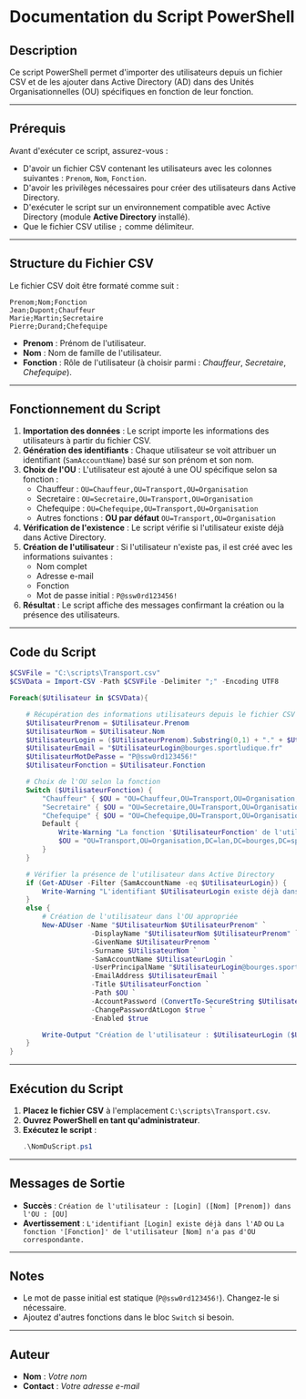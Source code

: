 # Documentation du Script PowerShell

## Description
Ce script PowerShell permet d'importer des utilisateurs depuis un fichier CSV et de les ajouter dans Active Directory (AD) dans des Unités Organisationnelles (OU) spécifiques en fonction de leur fonction.

---

## Prérequis

Avant d'exécuter ce script, assurez-vous :

- D'avoir un fichier CSV contenant les utilisateurs avec les colonnes suivantes : `Prenom`, `Nom`, `Fonction`.
- D'avoir les privilèges nécessaires pour créer des utilisateurs dans Active Directory.
- D'exécuter le script sur un environnement compatible avec Active Directory (module **Active Directory** installé).
- Que le fichier CSV utilise `;` comme délimiteur.

---

## Structure du Fichier CSV

Le fichier CSV doit être formaté comme suit :

```csv
Prenom;Nom;Fonction
Jean;Dupont;Chauffeur
Marie;Martin;Secretaire
Pierre;Durand;Chefequipe
```

- **Prenom** : Prénom de l'utilisateur.
- **Nom** : Nom de famille de l'utilisateur.
- **Fonction** : Rôle de l'utilisateur (à choisir parmi : *Chauffeur*, *Secretaire*, *Chefequipe*).

---

## Fonctionnement du Script

1. **Importation des données** : Le script importe les informations des utilisateurs à partir du fichier CSV.
2. **Génération des identifiants** : Chaque utilisateur se voit attribuer un identifiant (`SamAccountName`) basé sur son prénom et son nom.
3. **Choix de l'OU** : L'utilisateur est ajouté à une OU spécifique selon sa fonction :
    - Chauffeur : `OU=Chauffeur,OU=Transport,OU=Organisation`
    - Secretaire : `OU=Secretaire,OU=Transport,OU=Organisation`
    - Chefequipe : `OU=Chefequipe,OU=Transport,OU=Organisation`
    - Autres fonctions : **OU par défaut** `OU=Transport,OU=Organisation`
4. **Vérification de l'existence** : Le script vérifie si l'utilisateur existe déjà dans Active Directory.
5. **Création de l'utilisateur** : Si l'utilisateur n'existe pas, il est créé avec les informations suivantes :
    - Nom complet
    - Adresse e-mail
    - Fonction
    - Mot de passe initial : `P@ssw0rd123456!`
6. **Résultat** : Le script affiche des messages confirmant la création ou la présence des utilisateurs.

---

## Code du Script

```powershell
$CSVFile = "C:\scripts\Transport.csv"
$CSVData = Import-CSV -Path $CSVFile -Delimiter ";" -Encoding UTF8

Foreach($Utilisateur in $CSVData){

    # Récupération des informations utilisateurs depuis le fichier CSV
    $UtilisateurPrenom = $Utilisateur.Prenom
    $UtilisateurNom = $Utilisateur.Nom
    $UtilisateurLogin = ($UtilisateurPrenom).Substring(0,1) + "." + $UtilisateurNom
    $UtilisateurEmail = "$UtilisateurLogin@bourges.sportludique.fr"
    $UtilisateurMotDePasse = "P@ssw0rd123456!"
    $UtilisateurFonction = $Utilisateur.Fonction

    # Choix de l'OU selon la fonction
    Switch ($UtilisateurFonction) {
        "Chauffeur" { $OU = "OU=Chauffeur,OU=Transport,OU=Organisation,DC=lan,DC=bourges,DC=sportludique,DC=fr" }
        "Secretaire" { $OU = "OU=Secretaire,OU=Transport,OU=Organisation,DC=lan,DC=bourges,DC=sportludique,DC=fr" }
        "Chefequipe" { $OU = "OU=Chefequipe,OU=Transport,OU=Organisation,DC=lan,DC=bourges,DC=sportludique,DC=fr" }
        Default {
            Write-Warning "La fonction '$UtilisateurFonction' de l'utilisateur $UtilisateurNom n'a pas d'OU correspondante. Utilisation de l'OU par défaut."
            $OU = "OU=Transport,OU=Organisation,DC=lan,DC=bourges,DC=sportludique,DC=fr"
        }
    }

    # Vérifier la présence de l'utilisateur dans Active Directory
    if (Get-ADUser -Filter {SamAccountName -eq $UtilisateurLogin}) {
        Write-Warning "L'identifiant $UtilisateurLogin existe déjà dans l'AD"
    }
    else {
        # Création de l'utilisateur dans l'OU appropriée
        New-ADUser -Name "$UtilisateurNom $UtilisateurPrenom" `
                    -DisplayName "$UtilisateurNom $UtilisateurPrenom" `
                    -GivenName $UtilisateurPrenom `
                    -Surname $UtilisateurNom `
                    -SamAccountName $UtilisateurLogin `
                    -UserPrincipalName "$UtilisateurLogin@bourges.sportludique.fr" `
                    -EmailAddress $UtilisateurEmail `
                    -Title $UtilisateurFonction `
                    -Path $OU `
                    -AccountPassword (ConvertTo-SecureString $UtilisateurMotDePasse -AsPlainText -Force) `
                    -ChangePasswordAtLogon $true `
                    -Enabled $true

        Write-Output "Création de l'utilisateur : $UtilisateurLogin ($UtilisateurNom $UtilisateurPrenom) dans l'OU : $OU"
    }
}
```

---

## Exécution du Script

1. **Placez le fichier CSV** à l'emplacement `C:\scripts\Transport.csv`.
2. **Ouvrez PowerShell en tant qu'administrateur**.
3. **Exécutez le script** :
   ```powershell
   .\NomDuScript.ps1
   ```

---

## Messages de Sortie

- **Succès** : `Création de l'utilisateur : [Login] ([Nom] [Prenom]) dans l'OU : [OU]`
- **Avertissement** : `L'identifiant [Login] existe déjà dans l'AD` ou `La fonction '[Fonction]' de l'utilisateur [Nom] n'a pas d'OU correspondante.`

---

## Notes
- Le mot de passe initial est statique (`P@ssw0rd123456!`). Changez-le si nécessaire.
- Ajoutez d'autres fonctions dans le bloc `Switch` si besoin.

---

## Auteur
- **Nom** : *Votre nom*
- **Contact** : *Votre adresse e-mail*
